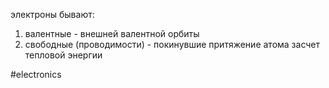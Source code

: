 электроны бывают:
1. валентные - внешней валентной орбиты
2. свободные (проводимости) - покинувшие притяжение атома засчет тепловой энергии

#electronics